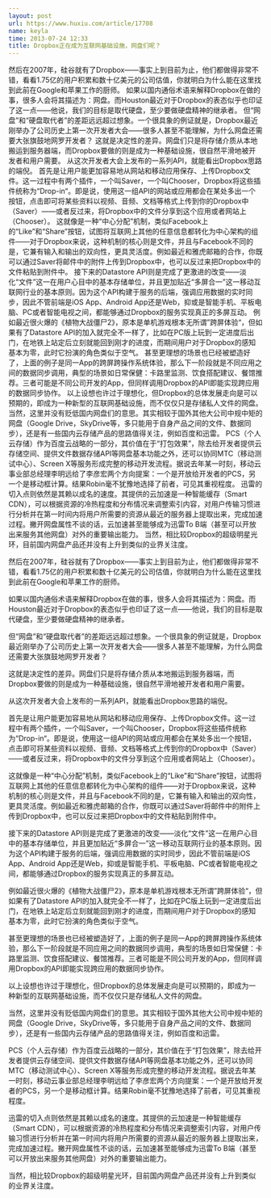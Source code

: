 ```yaml
---
layout: post
url: https://www.huxiu.com/article/17708
name: keyla
time: 2013-07-24 12:33
title: Dropbox正在成为互联网基础设施，网盘们呢？
---
```

然后在2007年，硅谷就有了Dropbox——事实上到目前为止，他们都做得非常不错，看看1.75亿的用户积累和数十亿美元的公司估值，你就明白为什么能在这里找到此前在Google和苹果工作的厨师。 如果以国内通俗术语来解释Dropbox在做的事，很多人会将其描述为：网盘。而Houston最近对于Dropbox的表态似乎也印证了这一点——他说，我们的目标是取代硬盘，至少要做硬盘精神的继承者。 但“网盘”和“硬盘取代者”的差距远远超过想象。一个很具象的例证就是，Dropbox最近刚举办了公司历史上第一次开发者大会——很多人甚至不能理解，为什么网盘还需要大张旗鼓地网罗开发者？ 这就是决定性的差异。网盘们只是将存储介质从本地搬运到服务器端，而Dropbox要做的则是成为一种基础设施，很自然平滑地被开发者和用户需要。 从这次开发者大会上发布的一系列API，就能看出Dropbox思路的端倪。 首先是让用户能更加容易地从网站和移动应用保存、上传Dropbox文件。这一过程中有两个插件，一个叫Saver，一个叫Chooser，Dropbox将这些插件统称为“Drop-in“。即是说，使用这一组API的网站或应用都会在某处多出一个按钮，点击即可将某些资料以视频、音频、文档等格式上传到你的Dropbox中（Saver）——或者反过来，将Dropbox中的文件分享到这个应用或者网站上（Chooser）。 这就像是一种“中心分配”机制，类似Facebook上的“Like”和“Share”按钮，试图将互联网上其他的任意信息都转化为中心架构的组件——对于Dropbox来说，这种机制的核心则是文件，并且与Facebook不同的是，它兼有输入和输出的双向性，更具灵活度。例如最近和雅虎邮箱的合作，你既可以通过Saver将邮件中的附件上传到Dropbox中，也可以反过来把Dropbox中的文件粘贴到附件中。 接下来的Datastore API则是完成了更激进的改变——淡化“文件”这一在用户心目中的基本存储单位，并且更加贴近“多屏合一”这一移动互联网行业的基本原则。因为这个API构建于服务的后端，强调应用数据的实时同步，因此不管前端是iOS App、Android App还是Web，抑或是智能手机、平板电脑、PC或者智能电视之间，都能够通过Dropbox的服务实现真正的多屏互动。 例如最近很火爆的《植物大战僵尸2》，原本是单机游戏根本无所谓”跨屏体验“，但如果有了Datastore API的加入就完全不一样了，比如在PC版上玩到一定进度后出门，在地铁上站定后立刻就能回到刚才的进度，而期间用户对于Dropbox的感知基本为零，此时它扮演的角色类似于空气。 甚至更理想的场景也已经被塑造好了，上面的例子是同一App的跨屏跨操作系统体验，那么下一阶段就是不同应用之间的数据同步调用，典型的场景如日常保健：卡路里监测、饮食搭配建议、餐馆推荐。三者可能是不同公司开发的App，但同样调用Dropbox的API即能实现跨应用的数据同步协作。 以上设想也许过于理想化，但Dropbox的总体发展走向是可以预期的，即成为一种新型的互联网基础设施，而不仅仅只是存储私人文件的网盘。 当然，这里并没有贬低国内网盘们的意思。其实相较于国外其他大公司中规中矩的网盘（Google Drive，SkyDrive等，多只能用于自身产品之间的文件、数据同步），还是有一些国内云存储产品的思路值得关注，例如百度和迅雷。 PCS（个人云存储）作为百度云战略的一部分，其价值在于“打包效果”，除去给开发者提供云存储空间、提供文件数据存储API等网盘基本功能之外，还可以协同MTC（移动测试中心）、Screen X等服务形成完整的移动开发流程。据说去年某一时刻，移动云事业部总经理李明远给了李彦宏两个方向提案：一个是开放给开发者的PCS，另一个是移动框计算。结果Robin毫不犹豫地选择了前者，可见其重视程度。 迅雷的切入点则依然是其赖以成名的速度。其提供的云加速是一种智能缓存（Smart CDN），可以根据资源的冷热程度和分布情况来调整索引内容，对用户传输习惯进行分析并在第一时间内将用户所需要的资源从最近的服务器上提取出来，完成加速过程。撇开网盘属性不谈的话，云加速甚至能够成为迅雷To B端（甚至可以开放出来服务其他网盘）对外的重要输出能力。 当然，相比较Dropbox的超级明星光环，目前国内网盘产品还并没有上升到类似的业界关注度。

然后在2007年，硅谷就有了Dropbox——事实上到目前为止，他们都做得非常不错，看看1.75亿的用户积累和数十亿美元的公司估值，你就明白为什么能在这里找到此前在Google和苹果工作的厨师。

如果以国内通俗术语来解释Dropbox在做的事，很多人会将其描述为：网盘。而Houston最近对于Dropbox的表态似乎也印证了这一点——他说，我们的目标是取代硬盘，至少要做硬盘精神的继承者。

但“网盘”和“硬盘取代者”的差距远远超过想象。一个很具象的例证就是，Dropbox最近刚举办了公司历史上第一次开发者大会——很多人甚至不能理解，为什么网盘还需要大张旗鼓地网罗开发者？

这就是决定性的差异。网盘们只是将存储介质从本地搬运到服务器端，而Dropbox要做的则是成为一种基础设施，很自然平滑地被开发者和用户需要。

从这次开发者大会上发布的一系列API，就能看出Dropbox思路的端倪。

首先是让用户能更加容易地从网站和移动应用保存、上传Dropbox文件。这一过程中有两个插件，一个叫Saver，一个叫Chooser，Dropbox将这些插件统称为“Drop-in“。即是说，使用这一组API的网站或应用都会在某处多出一个按钮，点击即可将某些资料以视频、音频、文档等格式上传到你的Dropbox中（Saver）——或者反过来，将Dropbox中的文件分享到这个应用或者网站上（Chooser）。

这就像是一种“中心分配”机制，类似Facebook上的“Like”和“Share”按钮，试图将互联网上其他的任意信息都转化为中心架构的组件——对于Dropbox来说，这种机制的核心则是文件，并且与Facebook不同的是，它兼有输入和输出的双向性，更具灵活度。例如最近和雅虎邮箱的合作，你既可以通过Saver将邮件中的附件上传到Dropbox中，也可以反过来把Dropbox中的文件粘贴到附件中。

接下来的Datastore API则是完成了更激进的改变——淡化“文件”这一在用户心目中的基本存储单位，并且更加贴近“多屏合一”这一移动互联网行业的基本原则。因为这个API构建于服务的后端，强调应用数据的实时同步，因此不管前端是iOS App、Android App还是Web，抑或是智能手机、平板电脑、PC或者智能电视之间，都能够通过Dropbox的服务实现真正的多屏互动。

例如最近很火爆的《植物大战僵尸2》，原本是单机游戏根本无所谓”跨屏体验“，但如果有了Datastore API的加入就完全不一样了，比如在PC版上玩到一定进度后出门，在地铁上站定后立刻就能回到刚才的进度，而期间用户对于Dropbox的感知基本为零，此时它扮演的角色类似于空气。

甚至更理想的场景也已经被塑造好了，上面的例子是同一App的跨屏跨操作系统体验，那么下一阶段就是不同应用之间的数据同步调用，典型的场景如日常保健：卡路里监测、饮食搭配建议、餐馆推荐。三者可能是不同公司开发的App，但同样调用Dropbox的API即能实现跨应用的数据同步协作。

以上设想也许过于理想化，但Dropbox的总体发展走向是可以预期的，即成为一种新型的互联网基础设施，而不仅仅只是存储私人文件的网盘。

当然，这里并没有贬低国内网盘们的意思。其实相较于国外其他大公司中规中矩的网盘（Google Drive，SkyDrive等，多只能用于自身产品之间的文件、数据同步），还是有一些国内云存储产品的思路值得关注，例如百度和迅雷。

PCS（个人云存储）作为百度云战略的一部分，其价值在于“打包效果”，除去给开发者提供云存储空间、提供文件数据存储API等网盘基本功能之外，还可以协同MTC（移动测试中心）、Screen X等服务形成完整的移动开发流程。据说去年某一时刻，移动云事业部总经理李明远给了李彦宏两个方向提案：一个是开放给开发者的PCS，另一个是移动框计算。结果Robin毫不犹豫地选择了前者，可见其重视程度。

迅雷的切入点则依然是其赖以成名的速度。其提供的云加速是一种智能缓存（Smart CDN），可以根据资源的冷热程度和分布情况来调整索引内容，对用户传输习惯进行分析并在第一时间内将用户所需要的资源从最近的服务器上提取出来，完成加速过程。撇开网盘属性不谈的话，云加速甚至能够成为迅雷To B端（甚至可以开放出来服务其他网盘）对外的重要输出能力。

当然，相比较Dropbox的超级明星光环，目前国内网盘产品还并没有上升到类似的业界关注度。

